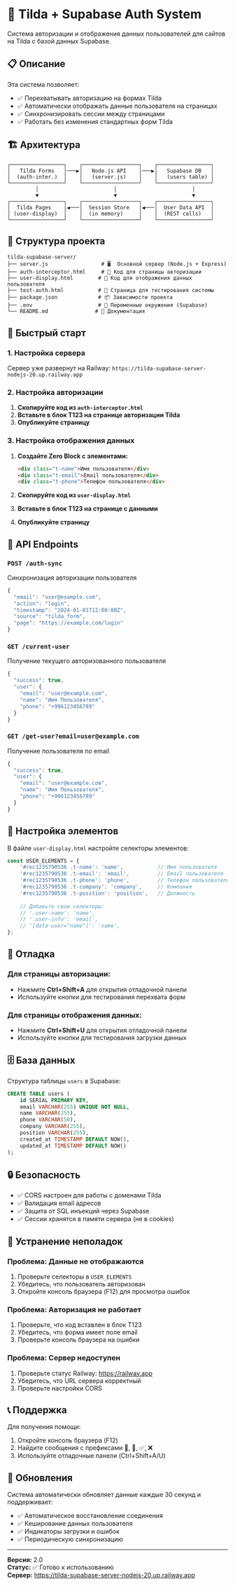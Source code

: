 # 🚀 Tilda + Supabase Auth System

Система авторизации и отображения данных пользователей для сайтов на Tilda с базой данных Supabase.

## 📋 Описание

Эта система позволяет:
- ✅ Перехватывать авторизацию на формах Tilda
- ✅ Автоматически отображать данные пользователя на страницах
- ✅ Синхронизировать сессии между страницами
- ✅ Работать без изменения стандартных форм Tilda

## 🏗️ Архитектура

```
┌─────────────────┐    ┌──────────────────┐    ┌─────────────────┐
│   Tilda Forms   │───▶│   Node.js API    │───▶│   Supabase DB   │
│  (auth-inter.)  │    │   (server.js)    │    │   (users table) │
└─────────────────┘    └──────────────────┘    └─────────────────┘
         │                        │                        │
         ▼                        ▼                        ▼
┌─────────────────┐    ┌──────────────────┐    ┌─────────────────┐
│  Tilda Pages    │◀───│  Session Store   │◀───│  User Data API  │
│ (user-display)  │    │  (in memory)     │    │  (REST calls)   │
└─────────────────┘    └──────────────────┘    └─────────────────┘
```

## 📁 Структура проекта

```
tilda-supabase-server/
├── server.js                 # 🖥️  Основной сервер (Node.js + Express)
├── auth-interceptor.html     # 🔐 Код для страницы авторизации
├── user-display.html        # 👤 Код для отображения данных пользователя
├── test-auth.html           # 🧪 Страница для тестирования системы
├── package.json             # 📦 Зависимости проекта
├── .env                     # 🔑 Переменные окружения (Supabase)
└── README.md               # 📖 Документация
```

## 🚀 Быстрый старт

### 1. Настройка сервера

Сервер уже развернут на Railway: `https://tilda-supabase-server-nodejs-20.up.railway.app`

### 2. Настройка авторизации

1. **Скопируйте код из `auth-interceptor.html`**
2. **Вставьте в блок T123 на странице авторизации Tilda**
3. **Опубликуйте страницу**

### 3. Настройка отображения данных

1. **Создайте Zero Block с элементами:**
   ```html
   <div class="t-name">Имя пользователя</div>
   <div class="t-email">Email пользователя</div>
   <div class="t-phone">Телефон пользователя</div>
   ```

2. **Скопируйте код из `user-display.html`**
3. **Вставьте в блок T123 на странице с данными**
4. **Опубликуйте страницу**

## 🎯 API Endpoints

### `POST /auth-sync`
Синхронизация авторизации пользователя
```javascript
{
  "email": "user@example.com",
  "action": "login",
  "timestamp": "2024-01-01T12:00:00Z",
  "source": "tilda_form",
  "page": "https://example.com/login"
}
```

### `GET /current-user`
Получение текущего авторизованного пользователя
```javascript
{
  "success": true,
  "user": {
    "email": "user@example.com",
    "name": "Имя Пользователя",
    "phone": "+996123456789"
  }
}
```

### `GET /get-user?email=user@example.com`
Получение пользователя по email
```javascript
{
  "success": true,
  "user": {
    "email": "user@example.com",
    "name": "Имя Пользователя",
    "phone": "+996123456789"
  }
}
```

## 🔧 Настройка элементов

В файле `user-display.html` настройте селекторы элементов:

```javascript
const USER_ELEMENTS = {
    '#rec1235790536 .t-name': 'name',           // Имя пользователя
    '#rec1235790536 .t-email': 'email',         // Email пользователя  
    '#rec1235790536 .t-phone': 'phone',         // Телефон пользователя
    '#rec1235790536 .t-company': 'company',     // Компания
    '#rec1235790536 .t-position': 'position',   // Должность
    
    // Добавьте свои селекторы:
    // '.user-name': 'name',
    // '.user-info': 'email',
    // '[data-user="name"]': 'name',
};
```

## 🧪 Отладка

### Для страницы авторизации:
- Нажмите **Ctrl+Shift+A** для открытия отладочной панели
- Используйте кнопки для тестирования перехвата форм

### Для страницы отображения данных:
- Нажмите **Ctrl+Shift+U** для открытия отладочной панели
- Используйте кнопки для тестирования загрузки данных

## 🗄️ База данных

Структура таблицы `users` в Supabase:

```sql
CREATE TABLE users (
    id SERIAL PRIMARY KEY,
    email VARCHAR(255) UNIQUE NOT NULL,
    name VARCHAR(255),
    phone VARCHAR(50),
    company VARCHAR(255),
    position VARCHAR(255),
    created_at TIMESTAMP DEFAULT NOW(),
    updated_at TIMESTAMP DEFAULT NOW()
);
```

## 🔒 Безопасность

- ✅ CORS настроен для работы с доменами Tilda
- ✅ Валидация email адресов
- ✅ Защита от SQL инъекций через Supabase
- ✅ Сессии хранятся в памяти сервера (не в cookies)

## 🚨 Устранение неполадок

### Проблема: Данные не отображаются
1. Проверьте селекторы в `USER_ELEMENTS`
2. Убедитесь, что пользователь авторизован
3. Откройте консоль браузера (F12) для просмотра ошибок

### Проблема: Авторизация не работает
1. Проверьте, что код вставлен в блок T123
2. Убедитесь, что форма имеет поле email
3. Проверьте консоль браузера на ошибки

### Проблема: Сервер недоступен
1. Проверьте статус Railway: https://railway.app
2. Убедитесь, что URL сервера корректный
3. Проверьте настройки CORS

## 📞 Поддержка

Для получения помощи:
1. Откройте консоль браузера (F12)
2. Найдите сообщения с префиксами 🔐, 👤, ✅, ❌
3. Используйте отладочные панели (Ctrl+Shift+A/U)

## 🔄 Обновления

Система автоматически обновляет данные каждые 30 секунд и поддерживает:
- ✅ Автоматическое восстановление соединения
- ✅ Кеширование данных пользователя
- ✅ Индикаторы загрузки и ошибок
- ✅ Периодическую синхронизацию

---

**Версия:** 2.0  
**Статус:** ✅ Готово к использованию  
**Сервер:** https://tilda-supabase-server-nodejs-20.up.railway.app